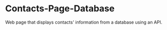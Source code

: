 # Contacts-Page-Database
Web page that displays contacts' information from a database using an API.
